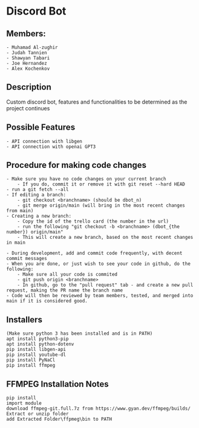 # Discord Bot

## Members:
    - Muhamad Al-zughir
    - Judah Tannien
    - Shawyan Tabari
    - Joe Hernandez
    - Alex Kochenkov

## Description
Custom discord bot, features and functionalities to be determined as the project continues

## Possible Features
    - API connection with libgen
    - API connection with openai GPT3

## Procedure for making code changes
    - Make sure you have no code changes on your current branch
        - If you do, commit it or remove it with git reset --hard HEAD
    - run a git fetch --all
    - If editing a branch:
        - git checkout <branchname> (should be dbot_n)
        - git merge origin/main (will bring in the most recent changes from main)
    - Creating a new branch:
        - Copy the id of the trello card (the number in the url)
        - run the following "git checkout -b <branchname> (dbot_{the number}) origin/main"
        - This will create a new branch, based on the most recent changes in main

    - During development, add and commit code frequently, with decent commit messages
    - When you are done, or just wish to see your code in github, do the following:
        - Make sure all your code is commited
        - git push origin <branchname>
        - In github, go to the "pull request" tab - and create a new pull request, making the PR name the branch name
    - Code will then be reviewed by team members, tested, and merged into main if it is considered good.

## Installers
```
(Make sure python 3 has been installed and is in PATH)
apt install python3-pip
apt install python-dotenv
pip install libgen-api
pip install youtube-dl
pip install PyNaCl
pip install ffmpeg
```

## FFMPEG Installation Notes
```
pip install 
import module
download ffmpeg-git.full.7z from https://www.gyan.dev/ffmpeg/builds/
Extract or unzip folder
add Extracted Folder\ffpmeg\bin to PATH
```

